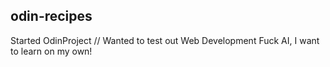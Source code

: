 ## odin-recipes
Started OdinProject // Wanted to test out Web Development
Fuck AI, I want to learn on my own!